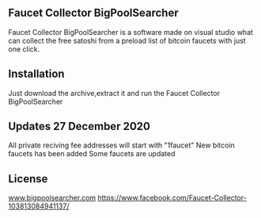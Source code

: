 Faucet Collector BigPoolSearcher
------------------------------------------------
Faucet Collector BigPoolSearcher is a software made on visual studio what can collect the free satoshi from a preload list of bitcoin faucets with just one click.


Installation
------------------------------------------------
Just download the archive,extract it and run the Faucet Collector BigPoolSearcher


Updates 27 December 2020
------------------------------------------------
All private reciving fee addresses will start with "1faucet"
New bitcoin faucets has been added
Some faucets are updated


License
------------------------------------------------
www.bigpoolsearcher.com
https://www.facebook.com/Faucet-Collector-103813084941137/
